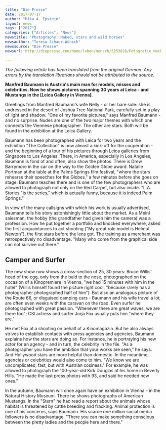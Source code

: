 ```yaml
---
title: "Die Presse"
date: 2017-07-17
author: "Mika A. Epstein"
layout: news
tags: ["2017"]
categories: ["Articles", "News"]
newstitle: "Photography: Naked, stars and wild horses"
newsauthor: "Teresa Schaur-Wünsch"
newssource: "Die Presse"
newsurl: http://diepresse.com/home/leben/mensch/5253828/Fotografie_Nackte-Stars-und-wilde-Pferde

---
```


_The following article has been translated from the original German. Any errors by the translation librarians should not be attributed to the source._

**Manfred Baumann is Austria's main man for models, misses and celebrities. Now he shows pictures spanning 30 years at Leica - and Mustangs in the [Leica Gallery in Vienna].**

Greetings from Manfred Baumann's wife Nelly - or her bare side: she is undressed in the desert of Joshua Tree National Park, carefully set in a play of light and shadow. "One of my favorite pictures," says Manfred Baumann - and no surprise. Nudes are one of the two major themes with which one connects the Viennese photographer. The other are stars. Both will be found in the exhibition at the Leica Gallery.

Baumann has been photographed with Leica for two years and the exhibition "The Collection" is now almost a kick-off for the cooperation - and the beginning of a tour of his pictures through Leica galleries from Singapore to Los Angeles. There, in America, especially in Los Angeles, Baumann is fond of and often, also show the photos. There is Drew Barrymore in the car on the way to the Golden Globe award. Natalie Portman at the table at the Palms Springs film festival, "where the stars rehearse their speeches for the Globes," a few minutes before she goes on stage. Baumann teaches there and is one of the few photographers who are allowed to photograph not only on the Red Carpet, but also inside. "L.A. Stories "is the series," which is actually funny, because it is indeed Palm Springs."

In view of the many callsigns with which his work is usually advertised, Baumann tells his story astonishingly little about the market. As a Meinl salesman, the hobby (the grandfather had given him the camera) was a profession. How he put together a portfolio and knocked everywhere, asked the first acquaintances to act shooting ("My great role model is Helmut Newton"), the first stars before the lens got. The training as a merchant was retrospectively no disadvantage. "Many who come from the graphical side can not survive out there."

## Camper and Surfer

The new show now shows a cross-section of 25, 30 years: Bruce Willis' head of the egg, only from the bald to the nose, photographed on the occasion of a Kinopremiere in Vienna, "we had 15 minutes with him in the hotel" (Willis himself found the picture right cool, "because rarely has a photographer photographed half of him"). But also an analogous picture of the Route 66, or disguised camping cars - Baumann and his wife travel a lot, are often even weeks with the caravan on the road. Even surfer he photographed with great passion. "Whenever there are great waves, we are there too"; CSI actress and surfer Jorja Fox usually puts him "where they are."

He met Fox at a shooting on behalf of a Kinomagazin. But he also always strives to establish contacts with press agencies and agencies, Baumann explains how the stars are doing so. For instance, he is portraying his new actor for an agency - and in turn, the celebrity in the file. "As a photographer you have the ambition that your works are seen," he says. And Hollywood stars are more helpful than domestic. In the meantime, agencies or celebrities would also come to him. "We know we are uncomplicated, fast, but with Austrian cosiness." For example, he was allowed to photograph the 100-year-old Kirk Douglas at his home in Beverly Hills. "He made the last press photos with 93, and said he needed new ones."

In the autumn, Baumann will once again have an exhibition in Vienna - in the Natural History Museum. There he shows photographs of American Mustangs. In the "Stern" he had read a report about the animals whose habitat is threatened by cattle breeding and fracking. Animal protection is one of his concerns, says Baumann. His scarce one million social media followers is no disadvantage. "There you can make something conscious between the pretty ladies and the people here and there."

